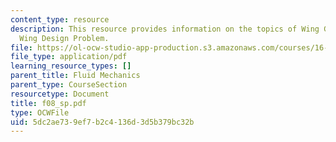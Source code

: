 ```yaml
---
content_type: resource
description: This resource provides information on the topics of Wing Geometry and
  Wing Design Problem.
file: https://ol-ocw-studio-app-production.s3.amazonaws.com/courses/16-01-unified-engineering-i-ii-iii-iv-fall-2005-spring-2006/5dc2ae739ef7b2c4136d3d5b379bc32b_f08_sp.pdf
file_type: application/pdf
learning_resource_types: []
parent_title: Fluid Mechanics
parent_type: CourseSection
resourcetype: Document
title: f08_sp.pdf
type: OCWFile
uid: 5dc2ae73-9ef7-b2c4-136d-3d5b379bc32b
---
```


